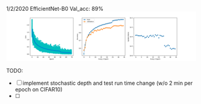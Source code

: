 1/2/2020 EfficientNet-B0 Val_acc: 89%
![alt text](https://github.com/fred2167/Personal-Project/blob/master/EfficientNet/CheckPoints/70epoch.png?raw=true)

TODO:
- [ ] implement stochastic depth and test run time change (w/o 2 min per epoch on CIFAR10)
- [ ] 
